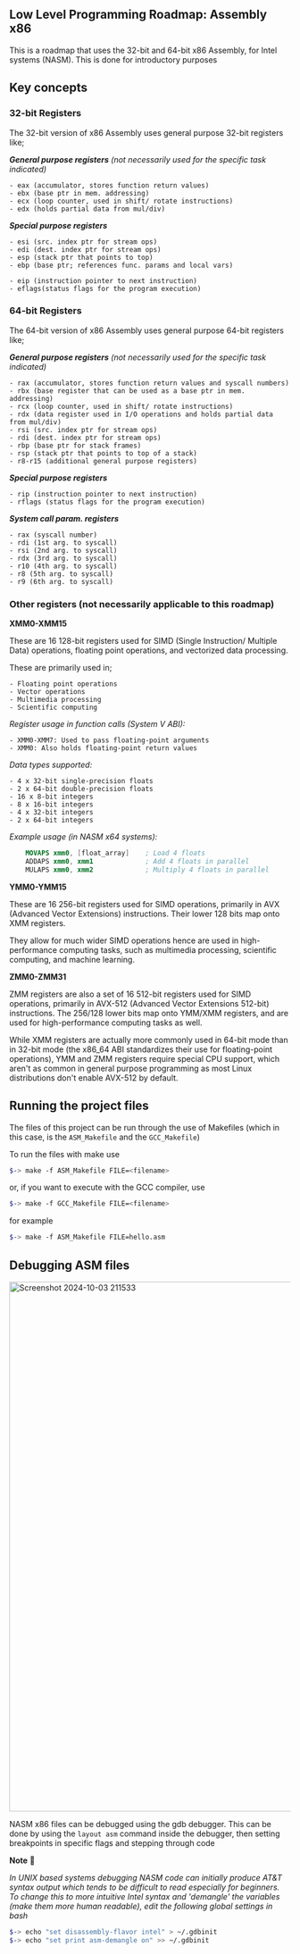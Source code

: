 ## Low Level Programming Roadmap: Assembly x86

This is a roadmap that uses the 32-bit and 64-bit x86 Assembly, for Intel systems (NASM). This is done for introductory purposes

## Key concepts

### 32-bit Registers

The 32-bit version of x86 Assembly uses general purpose 32-bit registers like;

***General purpose registers** (not necessarily used for the specific task indicated)*

    - eax (accumulator, stores function return values)
    - ebx (base ptr in mem. addressing)
    - ecx (loop counter, used in shift/ rotate instructions)
    - edx (holds partial data from mul/div)

***Special purpose registers***

    - esi (src. index ptr for stream ops)
    - edi (dest. index ptr for stream ops)
    - esp (stack ptr that points to top)
    - ebp (base ptr; references func. params and local vars)

    - eip (instruction pointer to next instruction)
    - eflags(status flags for the program execution)

### 64-bit Registers

The 64-bit version of x86 Assembly uses general purpose 64-bit registers like;

***General purpose registers** (not necessarily used for the specific task indicated)*

    - rax (accumulator, stores function return values and syscall numbers)
    - rbx (base register that can be used as a base ptr in mem. addressing)
    - rcx (loop counter, used in shift/ rotate instructions)
    - rdx (data register used in I/O operations and holds partial data from mul/div)
    - rsi (src. index ptr for stream ops)
    - rdi (dest. index ptr for stream ops)
    - rbp (base ptr for stack frames)
    - rsp (stack ptr that points to top of a stack)
    - r8-r15 (additional general purpose registers)

***Special purpose registers***

    - rip (instruction pointer to next instruction)
    - rflags (status flags for the program execution)

***System call param. registers***

    - rax (syscall number)
    - rdi (1st arg. to syscall)
    - rsi (2nd arg. to syscall)
    - rdx (3rd arg. to syscall)
    - r10 (4th arg. to syscall)
    - r8 (5th arg. to syscall)
    - r9 (6th arg. to syscall)

### Other registers (not necessarily applicable to this roadmap)

<b>XMM0-XMM15</b> 

These are 16 128-bit registers used for SIMD (Single Instruction/ Multiple Data) operations, floating point operations, and vectorized data processing.

These are primarily used in;

    - Floating point operations
    - Vector operations
    - Multimedia processing
    - Scientific computing

*Register usage in function calls (System V ABI):*

    - XMM0-XMM7: Used to pass floating-point arguments
    - XMM0: Also holds floating-point return values

*Data types supported:*

    - 4 x 32-bit single-precision floats
    - 2 x 64-bit double-precision floats
    - 16 x 8-bit integers
    - 8 x 16-bit integers
    - 4 x 32-bit integers
    - 2 x 64-bit integers

*Example usage (in NASM x64 systems):*

```nasm
    MOVAPS xmm0, [float_array]    ; Load 4 floats
    ADDAPS xmm0, xmm1             ; Add 4 floats in parallel
    MULAPS xmm0, xmm2             ; Multiply 4 floats in parallel
```

<b>YMM0-YMM15</b>

These are 16 256-bit registers used for SIMD operations, primarily in AVX (Advanced Vector Extensions) instructions. Their lower 128 bits map onto XMM registers.

They allow for much wider SIMD operations hence are used in high-performance computing tasks, such as multimedia processing, scientific computing, and machine learning.

<b>ZMM0-ZMM31</b>

ZMM registers are also a set of 16 512-bit registers used for SIMD operations, primarily in AVX-512 (Advanced Vector Extensions 512-bit) instructions. The 256/128 lower bits map onto YMM/XMM registers, and are used for high-performance computing tasks as well.

While XMM registers are actually more commonly used in 64-bit mode than in 32-bit mode (the x86_64 ABI standardizes their use for floating-point operations), YMM and ZMM registers require special CPU support, which aren't as common in general purpose programming as most Linux distributions don't enable AVX-512 by default.

## Running the project files

The files of this project can be run through the use of Makefiles (which in this
case, is the `ASM_Makefile` and the `GCC_Makefile`)

To run the files with make use

```bash
$-> make -f ASM_Makefile FILE=<filename>
```

or, if you want to execute with the GCC compiler, use

```bash
$-> make -f GCC_Makefile FILE=<filename> 
```

for example

```bash
$-> make -f ASM_Makefile FILE=hello.asm
```

## Debugging ASM files

<img width="949" alt="Screenshot 2024-10-03 211533" src="https://github.com/user-attachments/assets/d1ec17cf-2594-4286-a5c9-bcaf9c01c082">

NASM x86 files can be debugged using the gdb debugger. This can be done by using the `layout asm` command
inside the debugger, then setting breakpoints in specific flags and stepping through code

<b>Note</b> 🛑

*In UNIX based systems debugging NASM code can initially produce AT&T syntax output which tends to be difficult to read especially for beginners. To change this
to more intuitive Intel syntax and 'demangle' the variables (make them more human readable),
edit the following global settings in bash*

```bash
$-> echo "set disassembly-flavor intel" > ~/.gdbinit
$-> echo "set print asm-demangle on" >> ~/.gdbinit
```
